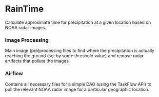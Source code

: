 # RainTime
Calculate approximate time for precipitation at a given location based on NOAA radar images.


### Image Processing
Main image (pre)processing files to find where the precipitation is actually reaching the ground (set by some threshold value) and remove radar artifacts that pollute the images.

### Airflow
Contains all necessary files for a simple DAG (using the TaskFlow API) to pull the relevant NOAA radar image for a particular geographic location.
